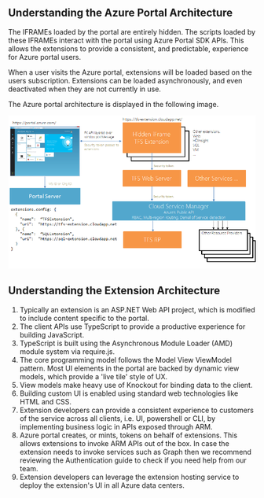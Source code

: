 

## Understanding the Azure Portal Architecture

The IFRAMEs loaded by the portal are entirely hidden. The scripts loaded by these IFRAMEs interact with the portal using Azure Portal SDK APIs. This allows the extensions to provide a consistent, and predictable, experience for Azure portal users.

When a user visits the Azure portal, extensions will be loaded based on the users subscription. Extensions can be loaded asynchronously, and even deactivated when they are not currently in use.

The Azure portal architecture is displayed in the following image.

 ![alt-text](../media/portalfx-deployment/deployment.png  "Portal Extension Architecture")

## Understanding the Extension Architecture

1.	Typically an extension is an ASP.NET Web API project, which is modified to include content specific to the portal.
1.	The client APIs use TypeScript to provide a productive experience for building JavaScript.
1.	TypeScript is built using the Asynchronous Module Loader (AMD) module system via require.js.
1.	The core programming model follows the Model View ViewModel pattern. Most UI elements in the portal are backed by dynamic view models, which provide a 'live tile' style of UX.
1.	View models make heavy use of Knockout for binding data to the client.
1.	Building custom UI is enabled using standard web technologies like HTML and CSS.
1.	Extension developers can provide a consistent experience to customers of the  service across all clients, i.e. UI, powershell or CLI, by implementing business logic in APIs exposed through ARM.
1.	Azure portal creates, or mints, tokens on behalf of extensions. This allows extensions to invoke ARM APIs out of the box. In case the extension needs to invoke services such as Graph then we recommend reviewing the Authentication guide to check if you need help from our team.
1.	Extension developers can leverage the extension hosting service to deploy the extension's UI in all Azure data centers.

